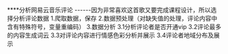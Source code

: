 ****分析网易云音乐评论
        ------因为非常喜欢这首歌又要完成课程设计，所以选择分析评论数据
1.爬取数据，保存
2.数据预处理（对缺失值的处理，评论内容中含有特殊符号，变量重编码）
3.数据分析
    3.1分析评论者是否开通vip
    3.2评论最多的内容生成词云
    3.3对评论内容进行情感色彩分析并展示
    3.4评论者地域分布及展示
